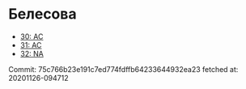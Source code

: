 # Белесова
- [30: AC](30.md)
- [31: AC](31.md)
- [32: NA](32.md)

Commit: 75c766b23e191c7ed774fdffb64233644932ea23
 fetched at: 20201126-094712

